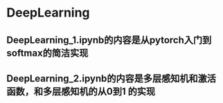 # DeepLearning
## DeepLearning_1.ipynb的内容是从pytorch入门到softmax的简洁实现
## DeepLearning_2.ipynb的内容是多层感知机和激活函数，和多层感知机的从0到1 的实现
